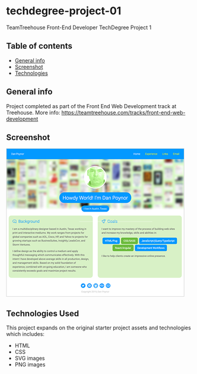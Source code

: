 # techdegree-project-01

TeamTreehouse Front-End Developer TechDegree Project 1

## Table of contents

- [General info](#general-info)
- [Screenshot](#screenshot)
- [Technologies](#technologies)

## General info

Project completed as part of the Front End Web Development track at Treehouse. More info: https://teamtreehouse.com/tracks/front-end-web-development

## Screenshot

![ScreenShot](screenshot.png)

## Technologies Used

This project expands on the original starter project assets and technologies which includes:

- HTML
- CSS
- SVG images
- PNG images
